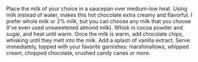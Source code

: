 Place the milk of your choice in a saucepan over medium-low heat. Using milk instead of water, makes this hot chocolate extra creamy and flavorful. I prefer whole milk or 2% milk, but you can choose any milk that you choose (I’ve even used unsweetened almond milk).
Whisk in cocoa powder and sugar, and heat until warm.
Once the milk is warm, add chocolate chips, whisking until they melt into the milk.
Add a splash of vanilla extract.
Serve immediately, topped with your favorite garnishes: marshmallows, whipped cream, chopped chocolate, crushed candy canes or more.
